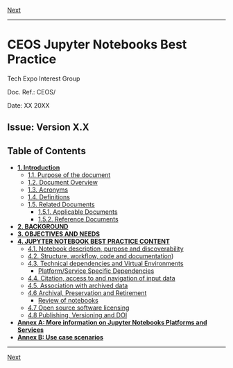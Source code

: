 [Next](Introduction.md)

***
# CEOS Jupyter Notebooks Best Practice


Tech Expo Interest Group

Doc. Ref.: CEOS/

Date: XX  20XX

Issue: Version X.X
----
## Table of Contents

- [**1. Introduction**](Introduction.md)
  - [1.1. Purpose of the document](Introduction.md#11-purpose-of-the-document)
  - [1.2. Document Overview](Introduction.md#12-document-overview)
  - [1.3. Acronyms](Introduction.md#13-acronyms)
  - [1.4. Definitions](Introduction.md#14-definitions)
  - [1.5. Related Documents](Introduction.md#15-related-documents)
    - [1.5.1. Applicable Documents](Introduction.md#151-applicable-documents)
    - [1.5.2. Reference Documents](Introduction.md#152-reference-documents)
- [**2. BACKGROUND**](background.md)
- [**3. OBJECTIVES AND NEEDS**](objectives-and-needs.md)
- [**4. JUPYTER NOTEBOOK BEST PRACTICE CONTENT**](jupyter-notebook-best-practice-content.md)
  - [4.1. Notebook description, purpose and discoverability](jupyter-notebook-best-practice-content.md#41-notebook-description-purpose-and-discoverability)
  - [4.2. Structure, workflow, code and documentation](jupyter-notebook-best-practice-content.md#42-structure-workflow-code-and-documentation))
  - [4.3. Technical dependencies and Virtual Environments](jupyter-notebook-best-practice-content.md#43-technical-dependencies-and-virtual-environments)
    - [Platform/Service Specific Dependencies](jupyter-notebook-best-practice-content.md#platformservice-specific-dependencies)
  - [4.4. Citation, access to and navigation of input data](jupyter-notebook-best-practice-content.md#44-citation-access-to-and-navigation-of-input-data)
  - [4.5. Association with archived data](jupyter-notebook-best-practice-content.md#45-association-with-archived-data)
  - [4.6 Archival, Preservation and Retirement](jupyter-notebook-best-practice-content.md#46-archival-preservation-and-retirement)
    - [Review of notebooks](jupyter-notebook-best-practice-content.md#review-of-notebooks)
  - [4.7 Open source software licensing](jupyter-notebook-best-practice-content.md#47-open-source-software-licensing)
  - [4.8 Publishing, Versioning and DOI](jupyter-notebook-best-practice-content.md#48-publishing-versioning-and-doi)
- [**Annex A: More information on Jupyter Notebooks Platforms and Services**](annex/annex-a.md)
- [**Annex B: Use case scenarios**](annex/annex-b.md)

***
[Next](Introduction.md)
